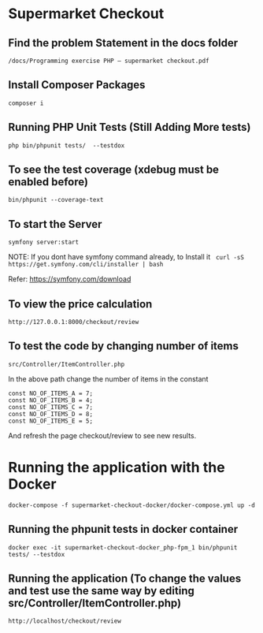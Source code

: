 # Supermarket Checkout

## Find the problem Statement in the docs folder

```/docs/Programming exercise PHP – supermarket checkout.pdf```

## Install Composer Packages

```composer i```

## Running PHP Unit Tests (Still Adding More tests)

```php bin/phpunit tests/  --testdox```

## To see the test coverage (xdebug must be enabled before)
```bin/phpunit --coverage-text```

## To start the Server

```symfony server:start```

NOTE: If you dont have symfony command already, to Install it
``` curl -sS https://get.symfony.com/cli/installer | bash```

Refer: https://symfony.com/download

## To view the price calculation

```http://127.0.0.1:8000/checkout/review```

## To test the code by changing number of items

```src/Controller/ItemController.php```

In the above path change the number of items in the constant

```
const NO_OF_ITEMS_A = 7;
const NO_OF_ITEMS_B = 4;
const NO_OF_ITEMS_C = 7;
const NO_OF_ITEMS_D = 8;
const NO_OF_ITEMS_E = 5;
```

And refresh the page checkout/review to see new results.

#  Running the application with the Docker

```docker-compose -f supermarket-checkout-docker/docker-compose.yml up -d```

## Running the phpunit tests in docker container
```docker exec -it supermarket-checkout-docker_php-fpm_1 bin/phpunit tests/ --testdox```

## Running the application (To change the values and test use the same way by editing src/Controller/ItemController.php)

```http://localhost/checkout/review```




